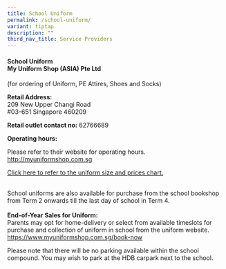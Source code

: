 ```yaml
---
title: School Uniform
permalink: /school-uniform/
variant: tiptap
description: ""
third_nav_title: Service Providers
---
```

<h4><strong>School Uniform </strong><br><strong>My Uniform Shop (ASIA) Pte Ltd</strong></h4>
<p>(for ordering of Uniform, PE Attires, Shoes and Socks)</p>
<p><strong>Retail Address:</strong>
<br>209 New Upper Changi Road
<br>#03-651 Singapore 460209</p>
<p><strong>Retail outlet contact no:</strong> 62766689</p>
<p><strong>Operating hours:</strong>
</p>
<p>Please refer to their website for operating hours. <a href="http://myuniformshop.com.sg/" rel="noopener noreferrer nofollow" target="_blank"><u>http://myuniformshop.com.sg</u></a>
</p>
<p><a href="/files/P1 Orientation 2025/2025/Myuniformshop.pdf" rel="noopener nofollow" target="_blank">Click here to refer to the uniform size and prices chart.</a>
</p>
<p>
<br>School uniforms are also available for purchase from the school bookshop
from Term 2 onwards till the last day of school in Term 4.
<br>
<br><strong>End-of-Year Sales for Uniform:</strong>
<br>Parents may opt for home-delivery or select from available timeslots for
purchase and collection of uniform in school from the uniform website.
<a href="http://myuniformshop.com.sg/" rel="noopener noreferrer nofollow" target="_blank"><u>https://www.myuniformshop.com.sg/book-now</u>
</a>
</p>
<p>Please note that there will be no parking available within the school
compound. You may wish to park at the HDB carpark next to the school.</p>